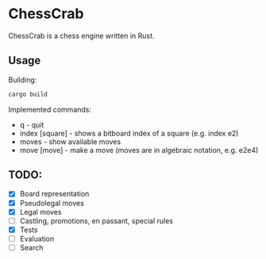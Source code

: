 # ChessCrab

ChessCrab is a chess engine written in Rust.

## Usage

Building:
```rust
cargo build
```

Implemented commands:
- q - quit
- index [square] - shows a bitboard index of a square (e.g. index e2)
- moves - show available moves
- move [move] - make a move (moves are in algebraic notation, e.g. e2e4)

## TODO:
- [x] Board representation 
- [x] Pseudolegal moves
- [x] Legal moves
- [ ] Castling, promotions, en passant, special rules
- [x] Tests
- [ ] Evaluation
- [ ] Search
